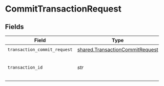 # CommitTransactionRequest


## Fields

| Field                                                                              | Type                                                                               | Required                                                                           | Description                                                                        | Example                                                                            |
| ---------------------------------------------------------------------------------- | ---------------------------------------------------------------------------------- | ---------------------------------------------------------------------------------- | ---------------------------------------------------------------------------------- | ---------------------------------------------------------------------------------- |
| `transaction_commit_request`                                                       | [shared.TransactionCommitRequest](../../models/shared/transactioncommitrequest.md) | :heavy_check_mark:                                                                 | N/A                                                                                |                                                                                    |
| `transaction_id`                                                                   | *str*                                                                              | :heavy_check_mark:                                                                 | N/A                                                                                | 28541e19-72c2-4c43-bbce-84e4de362101                                               |